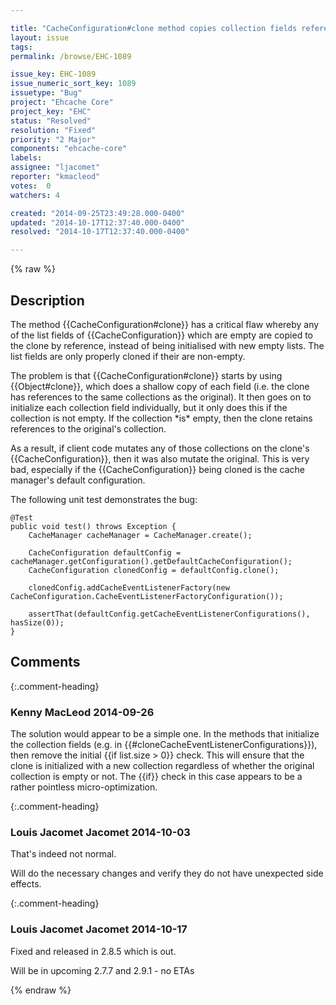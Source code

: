 ```yaml
---

title: "CacheConfiguration#clone method copies collection fields references instead of cloning them"
layout: issue
tags: 
permalink: /browse/EHC-1089

issue_key: EHC-1089
issue_numeric_sort_key: 1089
issuetype: "Bug"
project: "Ehcache Core"
project_key: "EHC"
status: "Resolved"
resolution: "Fixed"
priority: "2 Major"
components: "ehcache-core"
labels: 
assignee: "ljacomet"
reporter: "kmacleod"
votes:  0
watchers: 4

created: "2014-09-25T23:49:28.000-0400"
updated: "2014-10-17T12:37:40.000-0400"
resolved: "2014-10-17T12:37:40.000-0400"

---
```




{% raw %}



## Description

<div markdown="1" class="description">

The method \{\{CacheConfiguration#clone\}\} has a critical flaw whereby any of the list fields of \{\{CacheConfiguration\}\} which are empty are copied to the clone by reference, instead of being initialised with new empty lists. The list fields are only properly cloned if their are non-empty.

The problem is that \{\{CacheConfiguration#clone\}\} starts by using \{\{Object#clone\}\}, which does a shallow copy of each field (i.e. the clone has references to the same collections as the original). It then goes on to initialize each collection field individually, but it only does this if the collection is not empty. If the collection \*is\* empty, then the clone retains references to the original's collection.

As a result, if client code mutates any of those collections on the clone's \{\{CacheConfiguration\}\}, then it was also mutate the original. This is very bad, especially if the \{\{CacheConfiguration\}\} being cloned is the cache manager's default configuration.

The following unit test demonstrates the bug:


```
@Test
public void test() throws Exception {
    CacheManager cacheManager = CacheManager.create();

    CacheConfiguration defaultConfig = cacheManager.getConfiguration().getDefaultCacheConfiguration();
    CacheConfiguration clonedConfig = defaultConfig.clone();

    clonedConfig.addCacheEventListenerFactory(new CacheConfiguration.CacheEventListenerFactoryConfiguration());

    assertThat(defaultConfig.getCacheEventListenerConfigurations(), hasSize(0));
}
```


</div>

## Comments


{:.comment-heading}
### **Kenny MacLeod** <span class="date">2014-09-26</span>

<div markdown="1" class="comment">

The solution would appear to be a simple one. In the methods that initialize the collection fields (e.g. in \{\{#cloneCacheEventListenerConfigurations\}\}), then remove the initial \{\{if list.size > 0\}\} check. This will ensure that the clone is initialized with a new collection regardless of whether the original collection is empty or not.  The \{\{if\}\} check in this case appears to be a rather pointless micro-optimization.

</div>


{:.comment-heading}
### **Louis Jacomet Jacomet** <span class="date">2014-10-03</span>

<div markdown="1" class="comment">

That's indeed not normal.

Will do the necessary changes and verify they do not have unexpected side effects.

</div>


{:.comment-heading}
### **Louis Jacomet Jacomet** <span class="date">2014-10-17</span>

<div markdown="1" class="comment">

Fixed and released in 2.8.5 which is out.

Will be in upcoming 2.7.7 and 2.9.1 - no ETAs

</div>



{% endraw %}
